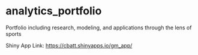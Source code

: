 # analytics_portfolio
Portfolio including research, modeling, and applications through the lens of sports


Shiny App Link: https://cbatt.shinyapps.io/gm_app/
